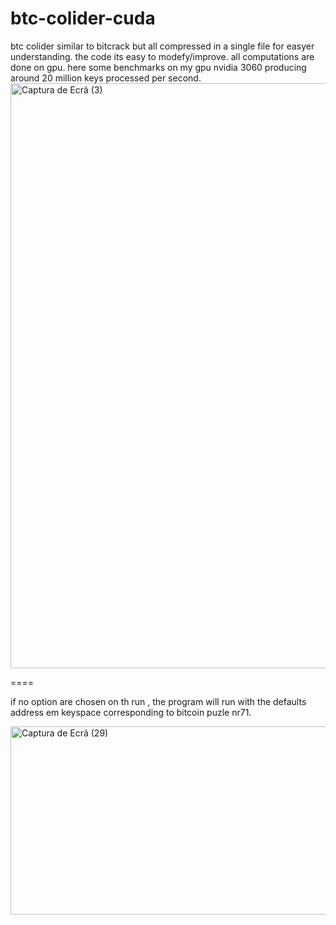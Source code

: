 # btc-colider-cuda
btc colider similar to bitcrack but all compressed in a single file for easyer understanding. the code its easy to modefy/improve.
all computations are done on gpu.
here some benchmarks on my gpu nvidia 3060 producing around 20 million keys processed per second.
<img width="1187" height="936" alt="Captura de Ecrã (3)" src="https://github.com/user-attachments/assets/0519cc19-2025-4984-9020-24c1ba6c16cb" />

====

if no option are chosen on th run , the program will run with the defaults address em keyspace corresponding to bitcoin puzle nr71.


<img width="1099" height="301" alt="Captura de Ecrã (29)" src="https://github.com/user-attachments/assets/7fe1f8ea-c19e-4317-88c1-540c8d3900c2" />
